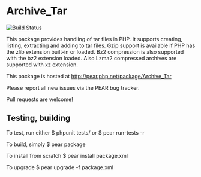Archive_Tar
==========

[![Build Status](https://secure.travis-ci.org/pear/Archive_Tar.png?branch=master)](https://travis-ci.org/pear/Archive_Tar)

This package provides handling of tar files in PHP.
It supports creating, listing, extracting and adding to tar files.
Gzip support is available if PHP has the zlib extension built-in or
loaded. Bz2 compression is also supported with the bz2 extension loaded.
Also Lzma2 compressed archives are supported with xz extension.

This package is hosted at http://pear.php.net/package/Archive_Tar

Please report all new issues via the PEAR bug tracker.

Pull requests are welcome!


Testing, building
-----------------

To test, run either
$ phpunit tests/
  or
$ pear run-tests -r

To build, simply
$ pear package

To install from scratch
$ pear install package.xml

To upgrade
$ pear upgrade -f package.xml

